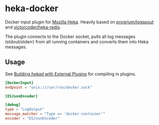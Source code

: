 heka-docker
===========

Docker input plugin for [Mozilla Heka](https://hekad.readthedocs.org). Heavily
based on [progrium/logspout](https://github.com/progrium/logspout) and
[victorcoder/heka-redis](https://github.com/victorcoder/heka-redis).

The plugin connects to the Docker socket, pulls all log messages (stdout/stderr)
from all running containers and converts them into Heka messages.

## Usage

See [Building *hekad* with External
Plugins](http://hekad.readthedocs.org/en/latest/installing.html#build-include-externals)
for compiling in plugins.

```toml
[DockerInput]
endpoint = "unix:///var/run/docker.sock"

[ESJsonEncoder]

[debug]
type = "LogOutput"
message_matcher = "Type == 'docker-container'"
encoder = "ESJsonEncoder"
```
